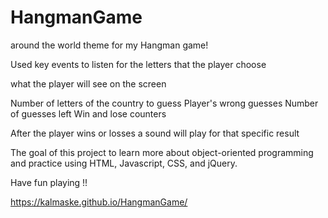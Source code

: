 # HangmanGame


around the world theme for my Hangman game!

Used key events to listen for the letters that the player choose

what the player will see on the screen

  Number of letters of the country to guess
  Player's wrong guesses 
  Number of guesses left
  Win and lose counters

After the player wins or losses a sound will play for that specific result  

The goal of this project to learn more about object-oriented programming and practice using HTML, Javascript, CSS, and jQuery.

Have fun playing !!

https://kalmaske.github.io/HangmanGame/
